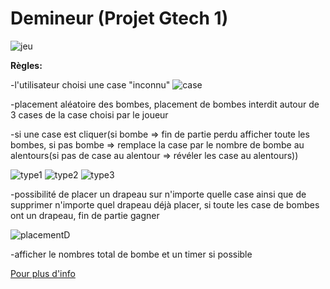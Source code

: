 # Demineur (Projet Gtech 1)

![jeu](https://demineur.nhtdev.com/img/help/capture.png)

**Règles:**

-l'utilisateur choisi une case "inconnu" ![case](https://demineur.nhtdev.com/img/help/empty.png)

-placement aléatoire des bombes, placement de bombes interdit autour de 3 cases de la case choisi par le joueur

-si une case est cliquer(si bombe => fin de partie perdu afficher toute les bombes, si pas bombe => remplace la case par le nombre de bombe au alentours(si pas de case au alentour => révéler les case au alentours))

![type1](https://demineur.nhtdev.com/img/help/num-1.png) ![type2](https://demineur.nhtdev.com/img/help/num-2.png) ![type3](https://demineur.nhtdev.com/img/help/num-3.png)

-possibilité de placer un drapeau sur n'importe quelle case ainsi que de supprimer n'importe quel drapeau déjà placer, si toute les case de bombes ont un drapeau, fin de partie gagner

![placementD](https://demineur.nhtdev.com/img/help/ex1.png)

-afficher le nombres total de bombe et un timer si possible

[Pour plus d'info](https://demineur.nhtdev.com/fr/rules)
